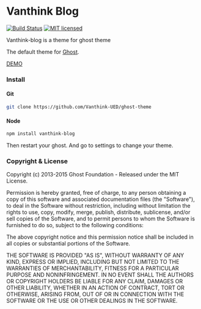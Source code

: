 # Vanthink Blog 
[![Build Status](https://travis-ci.org/Vanthink-UED/ghost-theme.svg?branch=master)](https://travis-ci.org/Vanthink-UED/ghost-theme)
[![MIT licensed](https://img.shields.io/github/license/mashape/apistatus.svg)](https://github.com/Vanthink-UED/ghost-theme/blob/master/LICENSE)


Vanthink-blog is a theme for ghost theme

The default theme for [Ghost](https://github.com/Vanthink-UED/ghost-theme).

[DEMO](http://www.jackpu.com)

### Install

#### Git

``` bash
git clone https://github.com/Vanthink-UED/ghost-theme

```
#### Node 
``` bash
npm install vanthink-blog
```
Then restart your ghost. And go to settings to change your theme.



### Copyright & License

Copyright (c) 2013-2015 Ghost Foundation - Released under the MIT License.

Permission is hereby granted, free of charge, to any person obtaining a copy of this software and associated documentation files (the "Software"), to deal in the Software without restriction, including without limitation the rights to use, copy, modify, merge, publish, distribute, sublicense, and/or sell copies of the Software, and to permit persons to whom the Software is furnished to do so, subject to the following conditions:

The above copyright notice and this permission notice shall be included in all copies or substantial portions of the Software.

THE SOFTWARE IS PROVIDED "AS IS", WITHOUT WARRANTY OF ANY KIND, EXPRESS OR IMPLIED, INCLUDING BUT NOT LIMITED TO THE WARRANTIES OF MERCHANTABILITY, FITNESS FOR A PARTICULAR PURPOSE AND
NONINFRINGEMENT. IN NO EVENT SHALL THE AUTHORS OR COPYRIGHT HOLDERS BE LIABLE FOR ANY CLAIM, DAMAGES OR OTHER LIABILITY, WHETHER IN AN ACTION OF CONTRACT, TORT OR OTHERWISE, ARISING FROM, OUT OF OR IN CONNECTION WITH THE SOFTWARE OR THE USE OR OTHER DEALINGS IN THE SOFTWARE.
